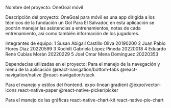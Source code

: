 Nombre del proyecto: 
OneGoal móvil

Descripción del proyecto: 
OneGoal para móvil es una app dirigida a los técnicos de la fundación un Gol Para El Salvador, en esta aplicación se podrán manejar las asistencias a entrenamientos, 
notas de cada entrenamiento, así como también información de los jugadores.

Integrantes de equipo:
1 Susan Abigail Castillo Oliva 20190200
2 Juan Pablo Flores Díaz 20220599
3 Xochilt Gabriela López Pineda 20220018
4 Eduardo René Cubías Morán 20220229
5 Joel Omar Mena Domínguez 20220353

Dependecias utilizadas en el proyecto:
Para el manejo de la navegación y menú de la aplicación
@react-navigation/bottom-tabs
@react-navigation/native
@react-navigation/stack

Para el manejo y estilos del frontend. 
expo-linear-gradient
@expo/vector-icons
react-native-paper
@react-native-picker/picker

Para el manejo de las gráficas
react-native-chart-kit
react-native-pie-chart


